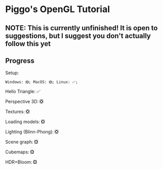 # Piggo's OpenGL Tutorial
## NOTE: This is currently unfinished! It is open to suggestions, but I suggest you don't actually follow this yet

## Progress
Setup:

	Windows: ❎; MacOS: ❎; Linux: ✅;

Hello Triangle: ✅

Perspective 3D: ❎

Textures: ❎

Loading models: ❎

Lighting (Blinn-Phong): ❎

Scene graph: ❎

Cubemaps: ❎

HDR+Bloom: ❎
